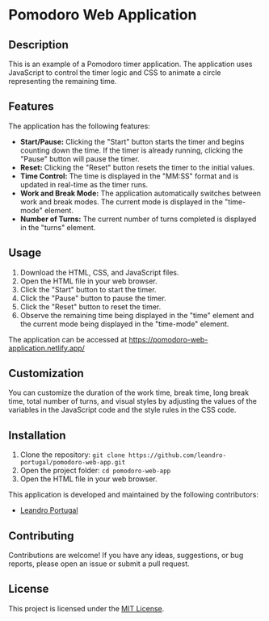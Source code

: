 # Pomodoro Web Application

## Description

This is an example of a Pomodoro timer application. The application uses JavaScript to control the timer logic and CSS to animate a circle representing the remaining time.

## Features

The application has the following features:

- **Start/Pause:** Clicking the "Start" button starts the timer and begins counting down the time. If the timer is already running, clicking the "Pause" button will pause the timer.
- **Reset:** Clicking the "Reset" button resets the timer to the initial values.
- **Time Control:** The time is displayed in the "MM:SS" format and is updated in real-time as the timer runs.
- **Work and Break Mode:** The application automatically switches between work and break modes. The current mode is displayed in the "time-mode" element.
- **Number of Turns:** The current number of turns completed is displayed in the "turns" element.

## Usage

1. Download the HTML, CSS, and JavaScript files.
2. Open the HTML file in your web browser.
3. Click the "Start" button to start the timer.
4. Click the "Pause" button to pause the timer.
5. Click the "Reset" button to reset the timer.
6. Observe the remaining time being displayed in the "time" element and the current mode being displayed in the "time-mode" element.

The application can be accessed at https://pomodoro-web-application.netlify.app/

## Customization

You can customize the duration of the work time, break time, long break time, total number of turns, and visual styles by adjusting the values of the variables in the JavaScript code and the style rules in the CSS code.

## Installation

1. Clone the repository: `git clone https://github.com/leandro-portugal/pomodoro-web-app.git`
2. Open the project folder: `cd pomodoro-web-app`
3. Open the HTML file in your web browser.
   
This application is developed and maintained by the following contributors:

- [Leandro Portugal](https://github.com/leandro-portugal)
## Contributing

Contributions are welcome! If you have any ideas, suggestions, or bug reports, please open an issue or submit a pull request.

## License

This project is licensed under the [MIT License](LICENSE).
